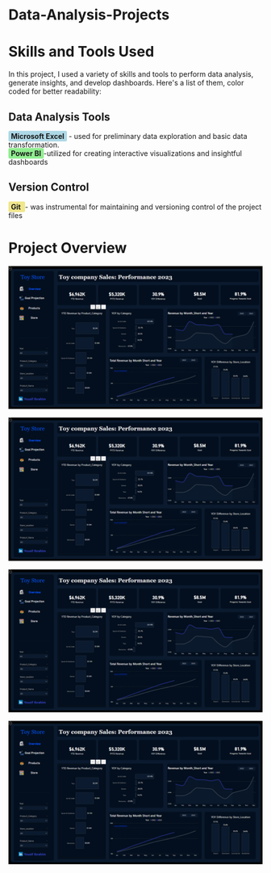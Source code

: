 # Data-Analysis-Projects

# Skills and Tools Used

 In this project, I used a variety of skills and tools to perform data analysis, generate insights, and develop dashboards. Here's a list of them, color coded for better readability:

## **Data Analysis Tools**
<span style="background-color:#ADD8E6; padding:2px 5px; border-radius:3px; font-weight:bold;">Microsoft Excel</span> - used for preliminary data exploration and basic data transformation.
  <br/> 
   <span style="background-color:#90EE90; padding:2px 5px; border-radius:3px;font-weight:bold;">Power BI</span>-utilized for creating interactive visualizations and insightful dashboards
  

## Version Control
<span style="background-color:#F0E68C; padding:2px 5px; border-radius:3px;font-weight:bold;">Git </span> - was instrumental for maintaining and versioning control of the project files

# Project Overview

![Overall Performance](Toy%20Store%20Sales/Images/Screenshot%202024-12-09%20101055.png)

![Overall Performance](Toy%20Store%20Sales/Images/Screenshot%202024-12-09%20101055.png)

![Overall Performance](Toy%20Store%20Sales/Images/Screenshot%202024-12-09%20101055.png)

![Overall Performance](Toy%20Store%20Sales/Images/Screenshot%202024-12-09%20101055.png)




